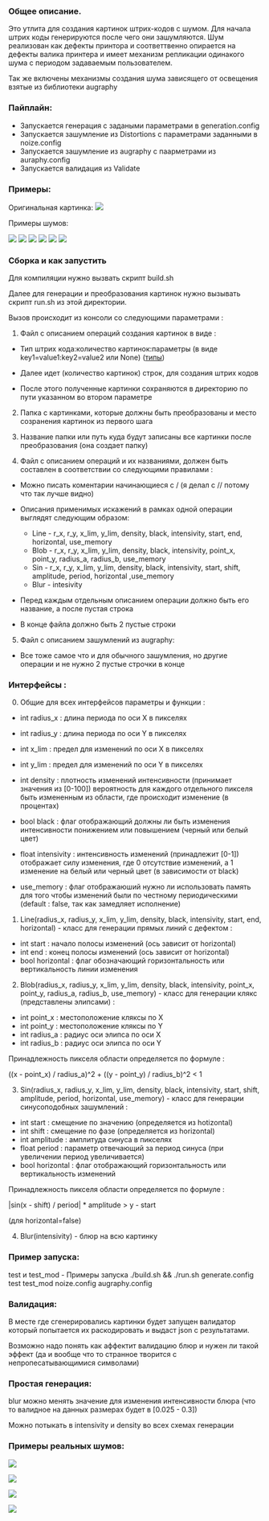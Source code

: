 ### Общее описание.
Это утлита для создания картинок штрих-кодов с шумом. Для начала штрих коды генерируются после чего они зашумляются.
Шум реализован как дефекты принтора  и соответтвенно опирается на дефекты валика принтера и имеет механизм репликации одинакого шума с периодом задаваемым пользователем.

Так же включены механизмы создания шума зависящего от освещения взятые из библиотеки augraphy

### Пайплайн:
- Запускается генерация с задаными параметрами в generation.config
- Запускается зашумление из Distortions с параметрами заданными в noize.config
- Запускается зашумление из augraphy с паарметрами из auraphy.config
- Запускается валидация из Validate

### Примеры:
Оригинальная картинка:
![](test/0.png)

Примеры шумов:

![](test_mod/0_bad_printer_2.png)
![](test_mod/0_logo_blur.png)
![](test_mod/0_dirt_1.png)
![](test_mod/0_logo_light_blur_bad_printer.png)
![](test_mod/0_logo.png)
![](test_mod/0_bad_printer_blur.png)


### Сборка и как запустить

Для компиляции нужно вызвать скрипт build.sh


Далее для генерации и преобразования картинок нужно вызывать скрипт run.sh из этой директории.

Вызов происходит из консоли со следующими параметрами :

1. Файл с описанием операций создания картинок в виде :

- Тип штрих кода:количество картинок:параметры (в виде key1=value1:key2=value2 или None) ([типы](https://pypi.org/project/treepoem/))

- Далее идет (количество картинок) строк, для создания штрих кодов

- После этого полученные картинки сохраняются в директорию по пути указанном во втором параметре

2. Папка с картинками, которые должны быть преобразованы и место созранения картинок из первого шага

3. Название папки или путь куда будут записаны все картинки после преобразования (она создает папку)

4. Файл с описанием операций и их названиями, должен быть составлен в соответствии со следующими правилами :

- Можно писать коментарии начинающиеся с / (я делал с // потому что так лучше видно)

- Описания применимых искажений в рамках одной операции выглядят следующим образом:
    + Line - r_x, r_y, x_lim, y_lim, density, black, intensivity, start, end, horizontal, use_memory
    + Blob - r_x, r_y, x_lim, y_lim, density, black, intensivity, point_x, point_y, radius_a, radius_b, use_memory
    + Sin - r_x, r_y, x_lim, y_lim, density, black, intensivity, start, shift, amplitude, period, horizontal ,use_memory
    + Blur - intesivity

- Перед каждым отдельным описанием операции должно быть его название, а после пустая строка

- В конце файла должно быть 2 пустые строки

5. Файл с описанием зашумлений из augraphy:

- Все тоже самое что и для обычного зашумления, но другие операции и не нужно 2 пустые строчки в конце


### Интерфейсы : 
0) Общие для всех интерфейсов параметры и функции :
- int radius_x : длина периода по оси X в пикселях
- int radius_y : длина периода по оси Y в пикселях
- int x_lim : предел для изменений по оси X в пикселях
- int y_lim : предел для изменений по оси Y в пикселях
- int density : плотность изменений интенсивности (принимает значения из [0-100]) вероятность для каждого отдельного пикселя быть измененным из области, где происходит изменение (в процентах)
- bool black : флаг отображающий должны ли быть изменения интенсивности понижением или повышением (черный или белый цвет)
- float intensivity : интенсивность изменений (принадлежит [0-1]) отображает силу изменения, где 0 отсутствие изменений, а 1 изменение на белый или черный цвет (в зависимости от black)

- use_memory : флаг отображаюший нужно ли использовать память для того чтобы изменений были по честному периодическими (default : false, так как замедляет исполнение)

1) Line(radius_x, radius_y, x_lim, y_lim, density, black, intensivity, start, end, horizontal) - класс для генерации прямых линий с дефектом :

- int start : начало полосы изменений (ось зависит от horizontal)
- int end : конец полосы изменений (ось зависит от horizontal)
- bool horizontal : флаг обозначающий горизонтальность или вертикальность линии изменения

2) Blob(radius_x, radius_y, x_lim, y_lim, density, black, intensivity, point_x, point_y, radius_a, radius_b, use_memory) - класс для генерации клякс (представлены элипсами) :

- int point_x : местоположение кляксы по X
- int point_y : местоположение кляксы по Y
- int radius_a : радиус оси элипса по оси X
- int radius_b : радиус оси элипса по оси Y

Принадлежность пикселя области определяется по формуле :

((x - point_x) / radius_a)^2 + ((y - point_y) / radius_b)^2 < 1

3) Sin(radius_x, radius_y, x_lim, y_lim, density, black, intensivity, start, shift, amplitude, period, horizontal, use_memory) - класс для генерации синусоподобных зашумлений :

- int start : смещение по значению (определяется из hotizontal)
- int shift : смещение по фазе (определяется из horizontal)
- int amplitude : амплитуда синуса в пикселях
- float period : параметр отвечающий за период синуса (при увеличении период увеличивается)
- bool horizontal : флаг отображающий горизонтальность или вертикальность изменений

Принадлежность пикселя области определяется по формуле :

|sin(x - shift) / period| * amplitude > y - start

 (для horizontal=false)

4) Blur(intensivity) - блюр на всю картинку


### Пример запуска:


test и test_mod - Примеры запуска ./build.sh && ./run.sh generate.config test test_mod noize.config augraphy.config

### Валидация:

В месте где сгенерировались картинки будет запущен валидатор который попытается их раскодировать и выдаст json с результатами.

Возможно надо понять как аффектит валидацию блюр и нужен ли такой эффект (да и вообще что то странное творится с непропесатывающимися символами)

### Простая генерация:

blur можно менять значение для изменения интенсивности блюра (что то валидное на данных размерах будет в [0.025 - 0.3])

Можно потыкать в intensivity и density во всех схемах генерации

### Примеры реальных шумов:

![](qr-codes-damaged/blur/images--72-_jpg.rf.2adb3812273ce3a4b8527bcb78619ee1.jpg)

![](qr-codes-damaged/erasure/photo_2024-04-11_09-17-55(5).jpg)

![](qr-codes-damaged/logo/886743d3807ae20076d4a8007dd81cde.png)

![](qr-codes-damaged/erasure/photo_2024-04-11_09-17-56(2).jpg)